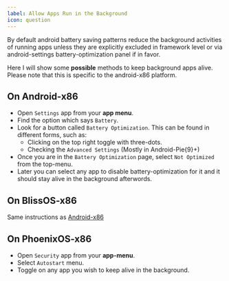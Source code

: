 ```yaml
---
label: Allow Apps Run in the Background
icon: question
---
```


By default android battery saving patterns reduce the background activities of running apps unless they are explicitly excluded in framework level or via android-settings battery-optimization panel if in favor.

Here I will show some **possible** methods to keep background apps alive. Please note that this is specific to the android-x86 platform.

## On Android-x86

- Open `Settings` app from your **app menu**.
- Find the option which says `Battery`.
- Look for a button called `Battery Optimization`. This can be found in different forms, such as:
	- Clicking on the top right toggle with three-dots.
	- Checking the `Advanced Settings` (Mostly in Android-Pie{9}+)
- Once you are in the `Battery Optimization` page, select `Not Optimized` from the top-menu.
- Later you can select any app to disable battery-optimization for it and it should stay alive in the background afterwords.

## On BlissOS-x86

Same instructions as [Android-x86](#on-android-x86)

## On PhoenixOS-x86

- Open `Security` app from your **app-menu**.
- Select `Autostart` menu.
- Toggle on any app you wish to keep alive in the background.
